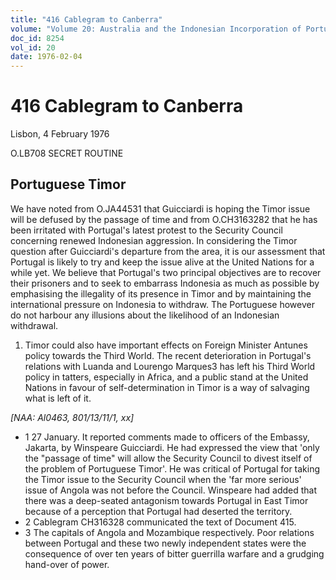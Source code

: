 ```yaml
---
title: "416 Cablegram to Canberra"
volume: "Volume 20: Australia and the Indonesian Incorporation of Portuguese Timor, 1974-1976"
doc_id: 8254
vol_id: 20
date: 1976-02-04
---
```


# 416 Cablegram to Canberra

Lisbon, 4 February 1976

O.LB708 SECRET ROUTINE

## Portuguese Timor

We have noted from O.JA44531 that Guicciardi is hoping the Timor issue will be defused by the passage of time and from O.CH3163282 that he has been irritated with Portugal's latest protest to the Security Council concerning renewed Indonesian aggression. In considering the Timor question after Guicciardi's departure from the area, it is our assessment that Portugal is likely to try and keep the issue alive at the United Nations for a while yet. We believe that Portugal's two principal objectives are to recover their prisoners and to seek to embarrass Indonesia as much as possible by emphasising the illegality of its presence in Timor and by maintaining the international pressure on Indonesia to withdraw. The Portuguese however do not harbour any illusions about the likelihood of an Indonesian withdrawal.

  1. Timor could also have important effects on Foreign Minister Antunes policy towards the Third World. The recent deterioration in Portugal's relations with Luanda and Lourengo Marques3 has left his Third World policy in tatters, especially in Africa, and a public stand at the United Nations in favour of self-determination in Timor is a way of salvaging what is left of it.



_[NAA: Al0463, 801/13/11/1, xx]_

  * 1 27 January. It reported comments made to officers of the Embassy, Jakarta, by Winspeare Guicciardi. He had expressed the view that 'only the "passage of time" will allow the Security Council to divest itself of the problem of Portuguese Timor'. He was critical of Portugal for taking the Timor issue to the Security Council when the 'far more serious' issue of Angola was not before the Council. Winspeare had added that there was a deep-seated antagonism towards Portugal in East Timor because of a perception that Portugal had deserted the territory.
  * 2 Cablegram CH316328 communicated the text of Document 415.
  * 3 The capitals of Angola and Mozambique respectively. Poor relations between Portugal and these two newly independent states were the consequence of over ten years of bitter guerrilla warfare and a grudging hand-over of power.


